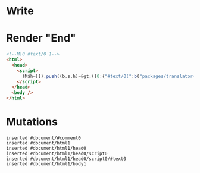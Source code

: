 # Write
  <!M|0 #text/0 1><script>(M$h=[]).push((b,s,h)=>({0:{"#text/0(":b("packages/translator-tags/src/__tests__/fixtures/return-tag/template.marko_1_renderer"),"#text/0!":h={}},1:h}),[])</script>


# Render "End"
```html
<!--M|0 #text/0 1-->
<html>
  <head>
    <script>
      (M$h=[]).push((b,s,h)=&gt;({0:{"#text/0(":b("packages/translator-tags/src/__tests__/fixtures/return-tag/template.marko_1_renderer"),"#text/0!":h={}},1:h}),[])
    </script>
  </head>
  <body />
</html>
```

# Mutations
```
inserted #document/#comment0
inserted #document/html1
inserted #document/html1/head0
inserted #document/html1/head0/script0
inserted #document/html1/head0/script0/#text0
inserted #document/html1/body1
```